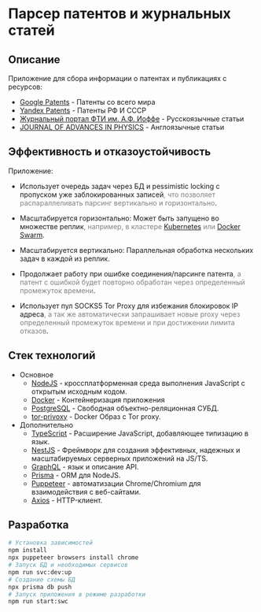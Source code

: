 # Парсер патентов и журнальных статей

## Описание

Приложение для сбора информации о патентах и публикациях с ресурсов:

- [Google Patents](https://patents.google.com/) - Патенты со всего мира
- [Yandex Patents](https://yandex.ru/patents) - Патенты РФ И СССР
- [Журнальный портал ФТИ им. А.Ф. Иоффе](https://journals.ioffe.ru) - Русскоязычные статьи
- [JOURNAL OF ADVANCES IN PHYSICS](https://rajpub.com/index.php/jap/index) - Англоязычные статьи

## Эффективность и отказоустойчивость

Приложение:

* Использует очередь задач через БД и pessimistic locking с пропуском уже заблокированных записей<span style="color:gray">, что позволяет распараллеливать парсинг вертикально и горизонтально</span>.

* Масштабируется горизонтально: Может быть запущено во множестве реплик<span style="color:gray">, например, в кластере [Kubernetes](https://kubernetes.io) или [Docker Swarm](https://docs.docker.com/engine/swarm)</span>.

* Масштабируется вертикально: Параллельная обработка нескольких задач в каждой из реплик.

* Продолжает работу при ошибке соединения/парсинге патента<span style="color:gray">, а патент с ошибкой будет повторно обработан через определенный промежуток времени</span>.

* Использует пул SOCKS5 Tor Proxy для избежания блокировок IP адреса<span style="color:gray">, а так же автоматически запрашивает новые proxy через определенный промежуток времени и при достижении лимита отказов</span>.

## Стек технологий

- Основное
  * [NodeJS](https://nodejs.org) - кроссплатформенная среда выполнения JavaScript с открытым исходным кодом.
  * [Docker](https://www.docker.com) - Контейнеризация приложения
  * [PostgreSQL](https://www.postgresql.org) - Свободная объектно-реляционная СУБД.
  * [tor-privoxy](https://github.com/dockage/tor-privoxy) - Docker Образ с Tor proxy.
- Дополнительно
  * [TypeScript](https://www.typescriptlang.org) - Расширение JavaScript, добавляющее типизацию в язык.
  * [NestJS](https://nestjs.com) - Фреймворк для создания эффективных, надежных и масштабируемых серверных приложений на JS/TS.
  * [GraphQL](https://graphql.org) - язык и описание API.
  * [Prisma](https://www.prisma.io) - ORM для NodeJS.
  * [Puppeteer](https://pptr.dev) - автоматизации Chrome/Chromium для взаимодействия с веб-сайтами.
  * [Axios](https://www.npmjs.com/package/axios) - HTTP-клиент.

## Разработка

```bash
# Установка зависимостей
npm install
npx puppeteer browsers install chrome
# Запуск БД и необходимых сервисов
npm run svc:dev:up
# Создание схемы БД
npx prisma db push
# Запуск приложения в режиме разработки
npm run start:swc
```
